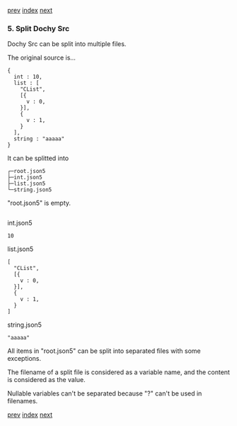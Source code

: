 [prev](use_table.md.md)
[index](index.md)
[next](save_dochy_files.md.md)

### 5. Split Dochy Src

Dochy Src can be split into multiple files.

The original source is...
```json5
{
  int : 10,
  list : [
    "CList",
    [{
      v : 0,
    }],
    {
      v : 1,
    }
  ],
  string : "aaaaa"
}
```
It can be splitted into

```
┌─root.json5
├─int.json5
├─list.json5
└─string.json5
```
"root.json5" is empty.
```json5
```
int.json5
```json5
10
```
list.json5
```json5
[
  "CList",
  [{
    v : 0,
  }],
  {
    v : 1,
  }
]
```
string.json5
```json5
"aaaaa"
```
All items in "root.json5" can be split into separated files with some exceptions.

The filename of a split file is considered as a variable name, 
and the content is considered as the value.

Nullable variables can't be separated because "?" can't be used in filenames.


[prev](use_table.md.md)
[index](index.md)
[next](save_dochy_files.md.md)
